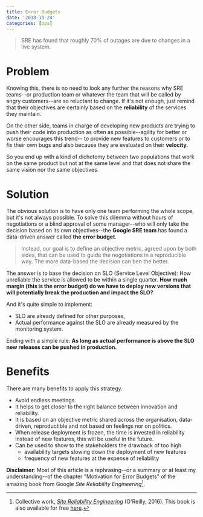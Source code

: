 ```yaml
---
title: Error Budgets
date: '2018-10-24'
categories: [ops]
---
```


> SRE has found that roughly 70% of outages are due to changes in a live system.

# Problem

Knowing this, there is no need to look any further the reasons why SRE teams--or production team or whatever the team that will be called by angry customers--are so reluctant to change. If it's not enough, just remind that their objectives are certainly based on the **reliability** of the services they maintain.

On the other side, teams in charge of developing new products are trying to push their code into production as often as possible--agility for better or worse encourages this trend-- to provide new features to customers or to fix their own bugs and also because they are evaluated on their **velocity**.

So you end up with a kind of dichotomy between two populations that work on the same product but not at the same level and that does not share the same vision nor the same objectives.

# Solution

The obvious solution is to have only one team performing the whole scope, but it's not always possible. 
To solve this dilemma without hours of negotiations or a blind approval of some manager--who will only take the decision based on its own objectives--the **Google SRE team** has found a data-driven answer called **the error budget**.

> Instead, our goal is to define an objective metric, agreed upon by both sides, that can be used to guide the negotiations in a reproducible way. The more data-based the decision can ben the better.

The answer is to base the decision on SLO (Service Level Objective): How unreliable the service is allowed to be within a single quarter. **How much margin (this is the error budget) do we have to deploy new versions that will potentially break the production and impact the SLO?**

And it's quite simple to implement:

* SLO are already defined for other purposes,
* Actual performance against the SLO are already measured by the monitoring system.

Ending with a simple rule: **As long as actual performance is above the SLO new releases can be pushed in production.**

# Benefits

There are many benefits to apply this strategy.

* Avoid endless meetings.
* It helps to get closer to the right balance between innovation and reliability.
* It is based on an objective metric shared across the organisation, data-driven, reproductible and not based on feelings nor on politics.
* When release deployment is frozen, the time is invested in reliability instead of new features, this will be useful in the future.
* Can be used to show to the stakeholders the drawback of too high
  * availability targets slowing down the deployment of new features
  * frequency of new features at the expense of reliability

**Disclaimer**: Most of this article is a rephrasing--or a summary or at least my understanding--of the chapter "Motivation for Error Budgets" of the amazing book from Google *Site Reliability Engineering*[^fn-sre].

[^fn-sre]: Collective work, *[Site Reliability Engineering](https://www.goodreads.com/book/show/27968891-site-reliability-engineering)* (O'Reilly, 2016). This book is also available for free [here](https://landing.google.com/sre/sre-book/toc/index.html).